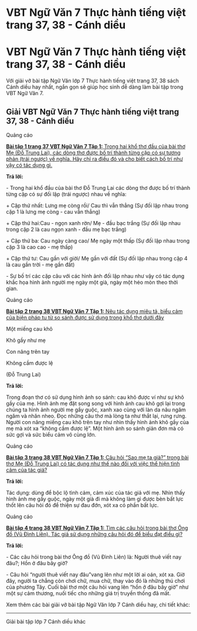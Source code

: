 # VBT Ngữ Văn 7 Thực hành tiếng việt trang 37, 38 - Cánh diều

# VBT Ngữ Văn 7 Thực hành tiếng việt trang 37, 38 - Cánh diều

Với giải vở bài tập Ngữ Văn lớp 7 Thực hành tiếng việt trang 37, 38 sách Cánh diều hay nhất, ngắn gọn sẽ giúp học sinh dễ dàng làm bài tập trong VBT Ngữ Văn 7.

## Giải VBT Ngữ Văn 7 Thực hành tiếng việt trang 37, 38 - Cánh diều

Quảng cáo

[**Bài tập 1 trang 37 VBT Ngữ Văn 7 Tập 1:** Trong hai khổ thơ đầu của bài thơ Mẹ (Đỗ Trung Lai), các dòng thơ được bố trí thành từng cặp có sự tương phản (trái ngược) về nghĩa. Hãy chỉ ra điều đó và cho biết cách bố trí như vậy có tác dụng gì.](https://vietjack.com/vbt-ngu-van-7-cd/bai-tap-1-trang-37-vbt-ngu-van-lop-7-tap-1.jsp)

**Trả lời:**

\- Trong hai khổ đầu của bài thơ Đỗ Trung Lai các dòng thơ được bố trí thành từng cặp có sự đối lập (trái ngược) nhau về nghĩa:

\+ Cặp thứ nhất: Lưng mẹ còng rồi/ Cau thì vẫn thẳng (Sự đối lập nhau trong cặp 1 là lưng mẹ còng - cau vẫn thẳng)

\+ Cặp thứ hai:Cau - ngọn xanh rờn/ Mẹ - đầu bạc trắng (Sự đối lập nhau trong cặp 2 là cau ngọn xanh - đầu mẹ bạc trắng) 

\+ Cặp thứ ba: Cau ngày càng cao/ Mẹ ngày một thấp (Sự đối lập nhau trong cặp 3 là cao cao - mẹ thấp)

\+ Cặp thứ tư: Cau gần với giời/ Mẹ gần với đất (Sự đối lập nhau trong cặp 4 là cau gần trời - mẹ gần đất)

\- Sự bố trí các cặp câu với các hình ảnh đối lập nhau như vậy có tác dụng khắc họa hình ảnh người mẹ ngày một già, ngày một héo mòn theo thời gian.

Quảng cáo

[**Bài tập 2 trang 38 VBT Ngữ Văn 7 Tập 1:** Nêu tác dụng miêu tả, biểu cảm của biện pháp tu từ so sánh được sử dụng trong khổ thơ dưới đây](https://vietjack.com/vbt-ngu-van-7-cd/bai-tap-2-trang-38-vbt-ngu-van-lop-7-tap-1.jsp)

Một miếng cau khô

Khô gầy như mẹ

Con nâng trên tay

Không cầm được lệ

(Đỗ Trung Lai)

**Trả lời:**

Trong đoạn thơ có sử dụng hình ảnh so sánh: cau khô được ví như sự khô gầy của mẹ. Hình ảnh mẹ đặt song song với hình ảnh cau khô gợi lại trong chúng ta hình ảnh người mẹ gầy guộc, xanh xao cùng với làn da nâu ngăm ngăm và nhăn nheo. Đọc những câu thơ mà lòng ta như thắt lại, rưng rưng. Người con nâng miếng cau khô trên tay như nhìn thấy hình ảnh khô gầy của mẹ mà xót xa “không cầm được lệ”. Một hình ảnh so sánh giản đơn mà có sức gợi và sức biểu cảm vô cùng lớn.

Quảng cáo

[**Bài tập 3 trang 38 VBT Ngữ Văn 7 Tập 1:** Câu hỏi “Sao mẹ ta già?” trong bài thơ Mẹ (Đỗ Trung Lai) có tác dụng như thế nào đối với việc thể hiện tình cảm của tác giả?](https://vietjack.com/vbt-ngu-van-7-cd/bai-tap-3-trang-38-vbt-ngu-van-lop-7-tap-1.jsp)

**Trả lời:**

Tác dụng: dùng để bộc lộ tình cảm, cảm xúc của tác giả với mẹ. Nhìn thấy hình ảnh mẹ gầy guộc, ngày một già đi mà không làm gì được bèn bất lực thốt lên câu hỏi đó để thiện sự đau đớn, xót xa có phần bất lực.

Quảng cáo

[**Bài tập 4 trang 38 VBT Ngữ Văn 7 Tập 1:** Tìm các câu hỏi trong bài thơ Ông đồ (Vũ Đình Liên). Tác giả sử dụng những câu hỏi đó để biểu đạt điều gì?](https://vietjack.com/vbt-ngu-van-7-cd/bai-tap-4-trang-38-vbt-ngu-van-lop-7-tap-1.jsp)

**Trả lời:**

\- Các câu hỏi trong bài thơ Ông đồ (Vũ Đình Liên) là: Người thuê viết nay đâu?; Hồn ở đâu bây giờ?

\- Câu hỏi “người thuê viết nay đâu”vang lên như một lời ai oán, xót xa. Giờ đây, người ta chẳng còn chơi chữ, mua chữ, thay vào đó là những thú chơi của phương Tây. Cuối bài thơ một câu hỏi vang lên “hồn ở đâu bây giờ” như một sự cảm thương, nuối tiếc cho những giá trị truyền thống đã mất. 

Xem thêm các bài giải vở bài tập Ngữ Văn lớp 7 Cánh diều hay, chi tiết khác:

* * *

Giải bài tập lớp 7 Cánh diều khác
